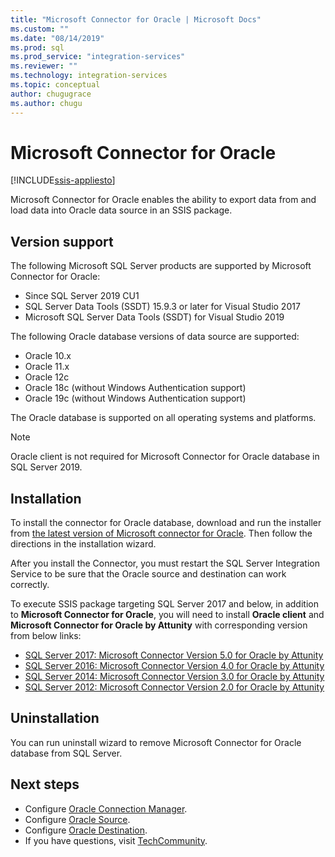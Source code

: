 ```yaml
---
title: "Microsoft Connector for Oracle | Microsoft Docs"
ms.custom: ""
ms.date: "08/14/2019"
ms.prod: sql
ms.prod_service: "integration-services"
ms.reviewer: ""
ms.technology: integration-services
ms.topic: conceptual
author: chugugrace
ms.author: chugu
---
```

# Microsoft Connector for Oracle

[!INCLUDE[ssis-appliesto](../../includes/applies-to-version/sqlserver-ssis.md)]

Microsoft Connector for Oracle enables the ability to export data from and load data into Oracle data source in an SSIS package.

## Version support

The following Microsoft SQL Server products are supported by Microsoft Connector for Oracle:

- Since SQL Server 2019 CU1
- SQL Server Data Tools (SSDT) 15.9.3 or later for Visual Studio 2017
- Microsoft SQL Server Data Tools (SSDT) for Visual Studio 2019

The following Oracle database versions of data source are supported:

- Oracle 10.x
- Oracle 11.x
- Oracle 12c
- Oracle 18c (without Windows Authentication support)
- Oracle 19c (without Windows Authentication support)

The Oracle database is supported on all operating systems and platforms.
> [!NOTE]
>
> Oracle client is not required for Microsoft Connector for Oracle database in SQL Server 2019.

## Installation

To install the connector for Oracle database, download and run the installer from [the latest version of Microsoft connector for Oracle](https://www.microsoft.com/download/details.aspx?id=58228). Then follow the directions in the installation wizard.

After you install the Connector, you must restart the SQL Server Integration Service to be sure that the Oracle source and destination can work correctly.

To execute SSIS package targeting SQL Server 2017 and below, in addition to **Microsoft Connector for Oracle**, you will need to install **Oracle client** and **Microsoft Connector for Oracle by Attunity** with corresponding version from below links:

- [SQL Server 2017: Microsoft Connector Version 5.0 for Oracle by Attunity](https://www.microsoft.com/download/details.aspx?id=55179)
- [SQL Server 2016: Microsoft Connector Version 4.0 for Oracle by Attunity](https://www.microsoft.com/download/details.aspx?id=52950)
- [SQL Server 2014: Microsoft Connector Version 3.0 for Oracle by Attunity](https://www.microsoft.com/download/details.aspx?id=44582)
- [SQL Server 2012: Microsoft Connector Version 2.0 for Oracle by Attunity](https://www.microsoft.com/download/details.aspx?id=29283)

## Uninstallation

You can run uninstall wizard to remove Microsoft Connector for Oracle database from SQL Server.

## Next steps

- Configure [Oracle Connection Manager](oracle-connection-manager.md).
- Configure [Oracle Source](oracle-source.md).
- Configure [Oracle Destination](oracle-destination.md).
- If you have questions, visit [TechCommunity](https://aka.ms/AA5u35j).
